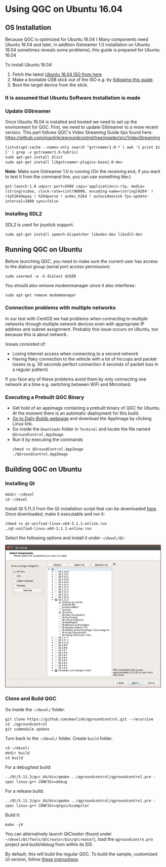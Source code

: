 # Using QGC on Ubuntu 16.04

## OS Installation

Because QGC is optimized for Ubuntu 16.04 ( Many components need Ubuntu 16.04 and later, 
in addition Gstreamer 1.0 installation on Ubuntu 18.04 sometimes reveals some problems),
this guide is prepared for Ubuntu 16.04

To install Ubuntu 16.04:
1. Fetch the latest [Ubuntu 16.04 ISO from here](http://releases.ubuntu.com/16.04/)
1. Make a bootable USB stick out of the ISO e.g. by [following this guide](https://tutorials.ubuntu.com/tutorial/tutorial-create-a-usb-stick-on-ubuntu#0).
1. Boot the target device from the stick.

### It is assumed that Ubuntu Software Installation is made

### Update GStreamer

Once Ubuntu 16.04 is installed and booted we need to set up the environment for QGC.
First, we need to update GStreamer to a more recent version.
This part follows QGC's Video Streaming Guide tips found here: https://github.com/mavlink/qgroundcontrol/tree/master/src/VideoStreaming

```
list=$(apt-cache --names-only search ^gstreamer1.0-* | awk '{ print $1 }' | grep -v gstreamer1.0-hybris)
sudo apt-get install $list
sudo apt-get install libgstreamer-plugins-base1.0-dev
```
**Note:** Make sure Gstreamer 1.0 is running (On the receiving end, if you want to test it from the command line, you can use something like:)
```
gst-launch-1.0 udpsrc port=5600 caps='application/x-rtp, media=(string)video, clock-rate=(int)90000, encoding-name=(string)H264' ! rtph264depay ! h264parse ! avdec_h264 ! autovideosink fps-update-interval=1000 sync=false
```

### Installing SDL2

SDL2 is used for joystick support.

```
sudo apt-get install speech-dispatcher libudev-dev libsdl2-dev
```

## Running QGC on Ubuntu

Before launching QGC, you need to make sure the current user has access to the dialout group (serial port access permission):
```
sudo usermod -a -G dialout $USER
```

You should also remove modemmanager since it also interferes:
```
sudo apt-get remove modemmanager
```

### Connection problems with multiple networks

In our test with CentOS we had problems when connecting to multiple networks through multiple network devices even with appropriate IP address and subnet assignment.
Probably this issue occurs on Ubuntu, too because this is about network.

Issues consisted of:
- Losing Internet access when connecting to a second network
- Having flaky connection to the vehicle with a lot of hiccups and packet losses (e.g. 30 seconds perfect connection 4 seconds of packet loss in a regular pattern)

If you face any of these problems avoid them by only connecting one network at a time e.g. switching between WiFi and Microhard.

### Executing a Prebuilt QGC Binary

- Get hold of an appimage containing a prebuilt binary of QGC for Ubuntu.
  At the moment there is an automatic deployment for this build.
- [Go to Daily Builds webpage](https://docs.qgroundcontrol.com/en/releases/daily_builds.html) and download the AppImage by clicking Linux link.
- Go inside the `Downloads` folder in `Terminal` and locate the file named `QGroundControl.AppImage`
- Run it by executing the commands
  ```
  chmod +x QGroundControl.AppImage
  ./QGroundControl.AppImage
  ```

## Building QGC on Ubuntu

### Installing Qt
```
mkdir ~/devel
cd ~/devel
```

Install Qt 5.11.3 from the Qt installation script that can be downloaded [here](https://www.qt.io/download-thank-you?os=linux&hsLang=en).
Once downloaded, make it executable and run it:
```
chmod +x qt-unified-linux-x64-3.1.1-online.run
./qt-unified-linux-x64-3.1.1-online.run
```

Select the following options and install it under `~/devel/Qt`:

![Qt Software Selection](../../assets/getting_started/ubuntu/qt_setup.png)

### Clone and Build QGC

Go inside the `~/devel/` folder.

```
git clone https://github.com/mavlink/qgroundcontrol.git --recursive
cd ./qgroundcontrol
git submodule update
```

Turn back to the `~/devel/` folder. Create `build` folder.

```
cd ~/devel/
mkdir build
cd build
```

For a debug/test build:
```
../Qt/5.11.3/gcc_64/bin/qmake ../qgroundcontrol/qgroundcontrol.pro -spec linux-g++ CONFIG+=debug
```
For a release build:
```
../Qt/5.11.3/gcc_64/bin/qmake ../qgroundcontrol/qgroundcontrol.pro -spec linux-g++ CONFIG+=qtquickcompiler
```
Build it:
```
make -j4
```

You can alternatively launch *QtCreator* (found under `~/devel/Qt/Tools/QtCreator/bin/qtcreator`), load the `qgroundcontro.pro` project and build/debug from within its IDE.

By default, this will build the regular QGC.
To build the sample, customized UI version, follow [these instructions](https://github.com/mavlink/qgroundcontrol/blob/master/custom-example/README.md).
